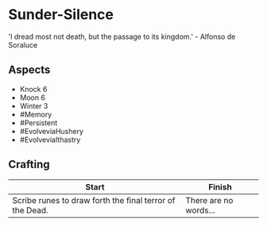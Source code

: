 # Sunder-Silence
'I dread most not death, but the passage to its kingdom.' - Alfonso de Soraluce
## Aspects
- Knock 6
- Moon 6
- Winter 3
- #Memory 
- #Persistent 
- #EvolveviaHushery 
- #EvolveviaIthastry 
## Crafting
| Start                                                    | Finish                |
| -------------------------------------------------------- | --------------------- |
| Scribe runes to draw forth the final terror of the Dead. | There are no words... |